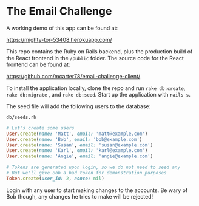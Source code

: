 # The Email Challenge

A working demo of this app can be found at:

https://mighty-tor-53408.herokuapp.com/

This repo contains the Ruby on Rails backend, plus the production build of the React frontend in the `/public` folder.  The source code for the React frontend can be found at:

https://github.com/mcarter78/email-challenge-client/

To install the application locally, clone the repo and run `rake db:create`, `rake db:migrate`
, and `rake db:seed`.  Start up the application with `rails s`.

The seed file will add the following users to the database:

`db/seeds.rb`
```ruby
# Let's create some users
User.create(name: 'Matt', email: 'matt@example.com')
User.create(name: 'Bob', email: 'bob@example.com')
User.create(name: 'Susan', email: 'susan@example.com')
User.create(name: 'Karl', email: 'karl@example.com')
User.create(name: 'Angie', email: 'angie@example.com')

# Tokens are generated upon login, so we do not need to seed any
# But we'll give Bob a bad token for demonstration purposes
Token.create(user_id: 2, nonce: nil)
```

Login with any user to start making changes to the accounts.  Be wary of Bob though,
any changes he tries to make will be rejected!
